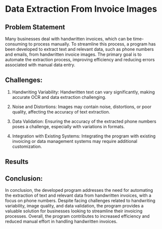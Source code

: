 # Data Extraction From Invoice Images

## Problem Statement

Many businesses deal with handwritten invoices, which can be time-consuming to process manually. To streamline this process, a program has been developed to extract text and relevant data, such as phone numbers and emails, from handwritten invoice images. The primary goal is to automate the extraction process, improving efficiency and reducing errors associated with manual data entry.

## Challenges:

1. Handwriting Variability:
Handwritten text can vary significantly, making accurate OCR and data extraction challenging.

2. Noise and Distortions:
Images may contain noise, distortions, or poor quality, affecting the accuracy of text extraction.

3. Data Validation:
Ensuring the accuracy of the extracted phone numbers poses a challenge, especially with variations in formats.

4. Integration with Existing Systems:
Integrating the program with existing invoicing or data management systems may require additional customization.

## Results



## Conclusion:
In conclusion, the developed program addresses the need for automating the extraction of text and relevant data from handwritten invoices, with a focus on phone numbers. Despite facing challenges related to handwriting variability, image quality, and data validation, the program provides a valuable solution for businesses looking to streamline their invoicing processes. Overall, the program contributes to increased efficiency and reduced manual effort in handling handwritten invoices.
